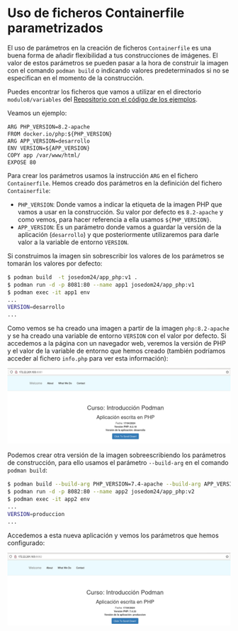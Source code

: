 # Uso de ficheros Containerfile parametrizados

El uso de parámetros en la creación de ficheros `Containerfile` es una buena forma de añadir flexibilidad a tus construcciones de imágenes. El valor de estos parámetros se pueden pasar a la hora de construir la imagen con el comando `podman build` o indicando valores predeterminados si no se especifican en el momento de la construcción.

Puedes encontrar los ficheros que vamos a utilizar en el directorio `modulo8/variables` del [Repositorio con el código de los ejemplos](https://github.com/josedom24/ejemplos_curso_podman_ow).

Veamos un ejemplo:

```
ARG PHP_VERSION=8.2-apache
FROM docker.io/php:${PHP_VERSION}
ARG APP_VERSION=desarrollo
ENV VERSION=${APP_VERSION}
COPY app /var/www/html/
EXPOSE 80
```

Para crear los parámetros usamos la instrucción `ARG` en el fichero `Containerfile`. Hemos creado dos parámetros en la definición del fichero `Containerfile`:

* `PHP_VERSION`: Donde vamos a indicar la etiqueta de la imagen PHP que vamos a usar en la construcción. Su valor por defecto es `8.2-apache` y como vemos, para hacer referencia a ella usamos `${PHP_VERSION}`.
* `APP_VERSION`: Es un parámetro donde vamos a guardar la versión de la aplicación (`desarrollo`) y que posteriormente utilizaremos para darle valor a la variable de entorno `VERSION`.

Si construimos la imagen sin sobrescribir los valores de los parámetros se tomarán los valores por defecto:

```bash
$ podman build  -t josedom24/app_php:v1 .
$ podman run -d -p 8081:80 --name app1 josedom24/app_php:v1
$ podman exec -it app1 env
...
VERSION=desarrollo
...
```

Como vemos se ha creado una imagen a partir de la imagen `php:8.2-apache` y se ha creado una variable de entorno `VERSION` con el valor por defecto. Si accedemos a la página con un navegador web, veremos la versión de PHP y el valor de la variable de entorno que hemos creado (también podríamos acceder al fichero `info.php` para ver esta información):

![php](img/variables1.png)

Podemos crear otra versión de la imagen sobreescribiendo los parámetros de construcción, para ello usamos el parámetro `--build-arg` en el comando `podman build`:

```bash
$ podman build --build-arg PHP_VERSION=7.4-apache --build-arg APP_VERSION=produccion -t josedom24/app_php:v2 .
$ podman run -d -p 8082:80 --name app2 josedom24/app_php:v2
$ podman exec -it app2 env
...
VERSION=produccion
...
```

Accedemos a esta nueva aplicación y vemos los parámetros que hemos configurado:

![php](img/variables2.png)

